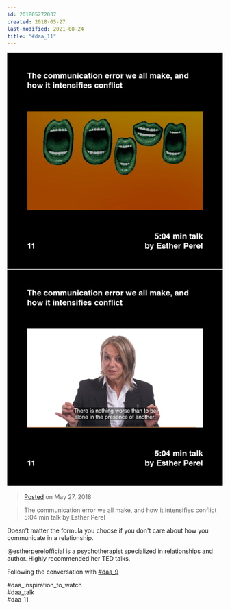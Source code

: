 ```yaml
---
id: 201805272037
created: 2018-05-27
last-modified: 2021-08-24
title: "#daa_11"
---
```

<div class="gallery">
    <div class="gallery-row">
        <img src="../assets/201805272037-1.jpg">
        <img src="../assets/201805272037-2.jpg">
    </div>
</div>

>[Posted]([[202106221357]]) on May 27, 2018

>The communication error we all make, and how it intensifies conflict  
>5:04 min talk by Esther Perel

Doesn’t matter the formula you choose if you don't care about how you communicate in a relationship.

@estherperelofficial is a psychotherapist specialized in relationships and author. Highly recommended her TED talks.

Following the conversation with [#daa_9]([[201805272035]])

#daa_inspiration_to_watch  
#daa_talk  
#daa_11